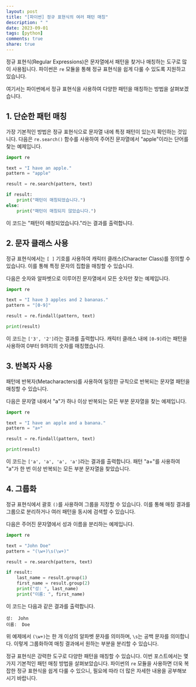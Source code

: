 ```yaml
---
layout: post
title: "[파이썬] 정규 표현식의 여러 패턴 매칭"
description: " "
date: 2023-09-01
tags: [python]
comments: true
share: true
---
```


정규 표현식(Regular Expressions)은 문자열에서 패턴을 찾거나 매칭하는 도구로 많이 사용됩니다. 파이썬은 `re` 모듈을 통해 정규 표현식을 쉽게 다룰 수 있도록 지원하고 있습니다.

여기서는 파이썬에서 정규 표현식을 사용하여 다양한 패턴을 매칭하는 방법을 살펴보겠습니다.

## 1. 단순한 패턴 매칭

가장 기본적인 방법은 정규 표현식으로 문자열 내에 특정 패턴이 있는지 확인하는 것입니다. 다음은 `re.search()` 함수를 사용하여 주어진 문자열에서 "apple"이라는 단어를 찾는 예제입니다.

```python
import re

text = "I have an apple."
pattern = "apple"

result = re.search(pattern, text)

if result:
    print("패턴이 매칭되었습니다.")
else:
    print("패턴이 매칭되지 않았습니다.")
```
이 코드는 "패턴이 매칭되었습니다."라는 결과를 출력합니다.

## 2. 문자 클래스 사용

정규 표현식에서는 `[ ]` 기호를 사용하여 캐릭터 클래스(Character Class)를 정의할 수 있습니다. 이를 통해 특정 문자의 집합을 매칭할 수 있습니다. 

다음은 숫자와 알파벳으로 이루어진 문자열에서 모든 숫자만 찾는 예제입니다.

```python
import re

text = "I have 3 apples and 2 bananas."
pattern = "[0-9]"

result = re.findall(pattern, text)

print(result)
```
이 코드는 `['3', '2']`라는 결과를 출력합니다. 캐릭터 클래스 내에 `[0-9]`라는 패턴을 사용하여 0부터 9까지의 숫자를 매칭했습니다.

## 3. 반복자 사용

패턴에 반복자(Metacharacters)를 사용하여 일정한 규칙으로 반복되는 문자열 패턴을 매칭할 수 있습니다.

다음은 문자열 내에서 "a"가 하나 이상 반복되는 모든 부분 문자열을 찾는 예제입니다.

```python
import re

text = "I have an apple and a banana."
pattern = "a+"

result = re.findall(pattern, text)

print(result)
```
이 코드는 `['a', 'a', 'a', 'a']`라는 결과를 출력합니다. 패턴 "a+"를 사용하여 "a"가 한 번 이상 반복되는 모든 부분 문자열을 찾았습니다. 

## 4. 그룹화

정규 표현식에서 괄호 `()`를 사용하여 그룹을 지정할 수 있습니다. 이를 통해 매칭 결과를 그룹으로 분리하거나 여러 패턴을 동시에 검색할 수 있습니다.

다음은 주어진 문자열에서 성과 이름을 분리하는 예제입니다.

```python
import re

text = "John Doe"
pattern = "(\w+)\s(\w+)"

result = re.search(pattern, text)

if result:
    last_name = result.group(1)
    first_name = result.group(2)
    print("성: ", last_name)
    print("이름: ", first_name)
```
이 코드는 다음과 같은 결과를 출력합니다.

```
성:  John
이름:  Doe
```

위 예제에서 `(\w+)`는 한 개 이상의 알파벳 문자를 의미하며, `\s`는 공백 문자를 의미합니다. 이렇게 그룹화하여 매칭 결과에서 원하는 부분을 분리할 수 있습니다.

정규 표현식은 강력한 도구로 다양한 패턴을 매칭할 수 있습니다. 이번 포스트에서는 몇 가지 기본적인 패턴 매칭 방법을 살펴보았습니다. 파이썬의 `re` 모듈을 사용하면 더욱 복잡한 정규 표현식을 쉽게 다룰 수 있으니, 필요에 따라 더 많은 자세한 내용을 공부해보시기 바랍니다.